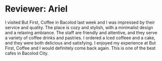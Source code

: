 # Reviewer: Ariel

I visited But First, Coffee in Bacolod last week and I was impressed by their service and quality. The place is cozy and stylish, with a minimalist design and a relaxing ambiance. The staff are friendly and attentive, and they serve a variety of coffee drinks and pastries. I ordered a Iced coffeee and a cake, and they were both delicious and satisfying. I enjoyed my experience at But First, Coffee and I would definitely come back again. This is one of the best cafes in Bacolod City.

